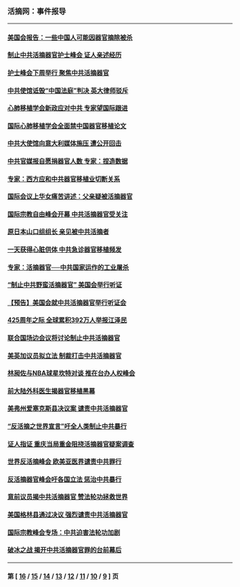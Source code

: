 ### 活摘网：事件报导
---
#### [美国会报告：一些中国人可能因器官摘除被杀](../../pages/nf5877/n13867964.md?11200430) 
#### [制止中共活摘器官护士峰会 证人亲述经历](../../pages/nf5877/n13859007.md?11200430) 
#### [护士峰会下周举行 聚焦中共活摘器官](../../pages/nf5877/n13855418.md?11200430) 
#### [中共使馆诋毁“中国法庭”判决 英大律师驳斥](../../pages/nf5877/n13833945.md?11200430) 
#### [心肺移植学会新政应对中共 专家望国际跟进](../../pages/nf5877/n13829043.md?11200430) 
#### [国际心肺移植学会全面禁中国器官移植论文](../../pages/nf5877/n13827785.md?11200430) 
#### [中共大使馆向意大利媒体施压 遭公开回击](../../pages/nf5877/n13826038.md?11200430) 
#### [中共官媒报自愿捐器官人数 专家：捏造数据](../../pages/nf5877/n13814130.md?11200430) 
#### [专家：西方应和中共器官移植业切断关系](../../pages/nf5877/n13772828.md?11200430) 
#### [国际会议上华女痛苦讲述：父亲疑被活摘器官](../../pages/nf5877/n13771583.md?11200430) 
#### [国际宗教自由峰会开幕 中共活摘器官受关注](../../pages/nf5877/n13769995.md?11200430) 
#### [原日本山口组组长 亲见被中共活摘者](../../pages/nf5877/n13767360.md?11200430) 
#### [一天获得心脏供体 中共急诊器官移植频发](../../pages/nf5877/n13764689.md?11200430) 
#### [专家：活摘器官──中共国家运作的工业屠杀](../../pages/nf5877/n13761178.md?11200430) 
#### [“制止中共野蛮活摘器官” 美国会举行听证](../../pages/nf5877/n13735831.md?11200430) 
#### [【预告】美国会就中共活摘器官举行听证会](../../pages/nf5877/n13732843.md?11200430) 
#### [425周年之际 全球累积392万人举报江泽民](../../pages/nf5877/n13719232.md?11200430) 
#### [联合国场边会议将讨论制止中共活摘器官](../../pages/nf5877/n13656361.md?11200430) 
#### [美英加议员拟立法 制裁打击中共活摘器官](../../pages/nf5877/n13430251.md?11200430) 
#### [林昶佐与NBA球星坎特对谈 推在台办人权峰会](../../pages/nf5877/n13414467.md?11200430) 
#### [前大陆外科医生揭器官移植黑幕](../../pages/nf5877/n13401416.md?11200430) 
#### [美弗州爱塞克斯县决议案 谴责中共活摘器官](../../pages/nf5877/n13320919.md?11200430) 
#### [“反活摘之世界宣言”吁全人类制止中共暴行](../../pages/nf5877/n13259730.md?11200430) 
#### [证人指证 重庆当局重金阻挠活摘器官疑案调查](../../pages/nf5877/n13259127.md?11200430) 
#### [世界反活摘峰会 欧美亚医界谴责中共罪行](../../pages/nf5877/n13253550.md?11200430) 
#### [反活摘器官峰会吁各国立法 惩治中共暴行](../../pages/nf5877/n13245052.md?11200430) 
#### [意前议员揭中共活摘器官 赞法轮功拯救世界](../../pages/nf5877/n13203445.md?11200430) 
#### [美国格林县通过决议 强烈谴责中共活摘器官](../../pages/nf5877/n13119367.md?11200430) 
#### [国际宗教峰会专场：中共迫害法轮功加剧](../../pages/nf5877/n13088279.md?11200430) 
#### [破冰之战 揭开中共活摘器官罪的台前幕后](../../pages/nf5877/n13082457.md?11200430) 

---
#### 第 [ [16](./16.md?11200430) / [15](./15.md?11200430) / [14](./14.md?11200430) / [13](./13.md?11200430) / [12](./12.md?11200430) / [11](./11.md?11200430) / [10](./10.md?11200430) / [9](./9.md?11200430) ] 页

